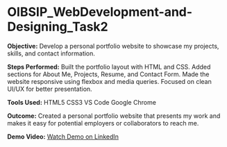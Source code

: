 # OIBSIP_WebDevelopment-and-Designing_Task2
**Objective:**
Develop a personal portfolio website to showcase my projects, skills, and contact information.

**Steps Performed:**
Built the portfolio layout with HTML and CSS.
Added sections for About Me, Projects, Resume, and Contact Form.
Made the website responsive using flexbox and media queries.
Focused on clean UI/UX for better presentation.

**Tools Used:**
HTML5
CSS3
VS Code
Google Chrome

**Outcome:**
Created a personal portfolio website that presents my work and makes it easy for potential employers or collaborators to reach me.

**Demo Video:**
[Watch Demo on LinkedIn](https://www.linkedin.com/posts/sruthi-priya-kanuri-7a5677294_oasisinfobyte-webdevelopment-html-activity-7350533545209081857-5nXi?utm_source=share&utm_medium=member_desktop&rcm=ACoAAEdKMq0B3oz5BqHrEANt7Ysou929vA9-n7k)

